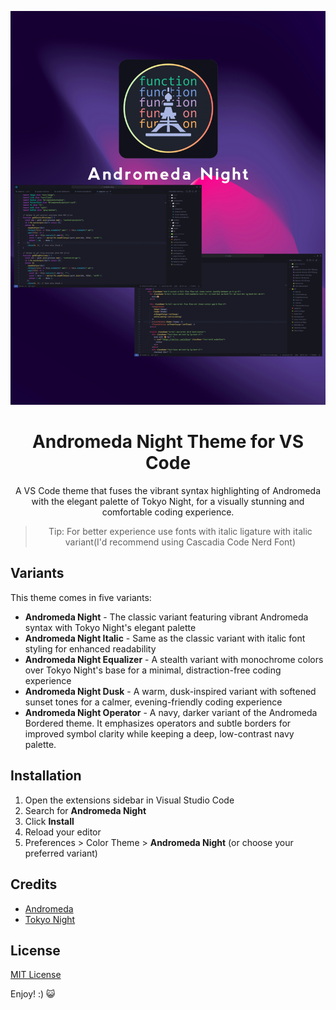 <div align="center">

![theme banner](images/main.png)

# Andromeda Night Theme for VS Code

A VS Code theme that fuses the vibrant syntax highlighting of Andromeda with the elegant palette of Tokyo Night, for a visually stunning and comfortable coding experience.

> Tip: For better experience use fonts with italic ligature with italic variant(I'd recommend using Cascadia Code Nerd Font)

</div>

## Variants

This theme comes in five variants:

- **Andromeda Night** - The classic variant featuring vibrant Andromeda syntax with Tokyo Night's elegant palette
- **Andromeda Night Italic** - Same as the classic variant with italic font styling for enhanced readability
- **Andromeda Night Equalizer** - A stealth variant with monochrome colors over Tokyo Night's base for a minimal, distraction-free coding experience
- **Andromeda Night Dusk** - A warm, dusk-inspired variant with softened sunset tones for a calmer, evening-friendly coding experience
- **Andromeda Night Operator** - A navy, darker variant of the Andromeda Bordered theme. It emphasizes operators and subtle borders for improved symbol clarity while keeping a deep, low-contrast navy palette.

## Installation

1. Open the extensions sidebar in Visual Studio Code
2. Search for **Andromeda Night**
3. Click **Install**
4. Reload your editor
5. Preferences > Color Theme > **Andromeda Night** (or choose your preferred variant)

## Credits

- [Andromeda](https://github.com/EliverLara/Andromeda)
- [Tokyo Night](https://github.com/tokyo-night/tokyo-night-vscode-theme)

## License

[MIT License](./LICENSE)

Enjoy! :) 😺
